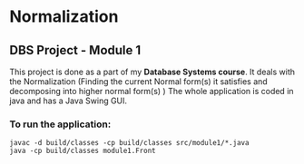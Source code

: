 # Normalization
## DBS Project - Module 1

This project is done as a part of my **Database Systems course**.
It deals with the Normalization (Finding the current Normal form(s) it satisfies and decomposing into higher normal form(s) )
The whole application is coded in java and has a Java Swing GUI.

### To run the application:
```
javac -d build/classes -cp build/classes src/module1/*.java
java -cp build/classes module1.Front
```
